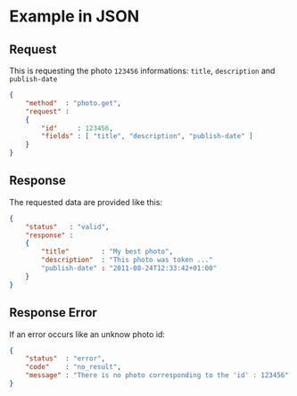 
# Example in JSON

## Request 

This is requesting the photo `123456` informations: `title`, `description` and `publish-date`

```json
{
	"method"  : "photo.get",
	"request" : 
	{
		"id"     : 123456,
		"fields" : [ "title", "description", "publish-date" ]
	}
}
```

## Response

The requested data are provided like this:

```json
{
	"status"   : "valid",
	"response" : 
	{
		"title"        : "My best photo",
		"description"  : "This photo was token ..."
		"publish-date" : "2011-08-24T12:33:42+01:00"
	}
}
```

## Response Error

If an error occurs like an unknow photo id:

```json
{
	"status"  : "error",
	"code"    : "no_result",
	"message" : "There is no photo corresponding to the 'id' : 123456"
}
```
